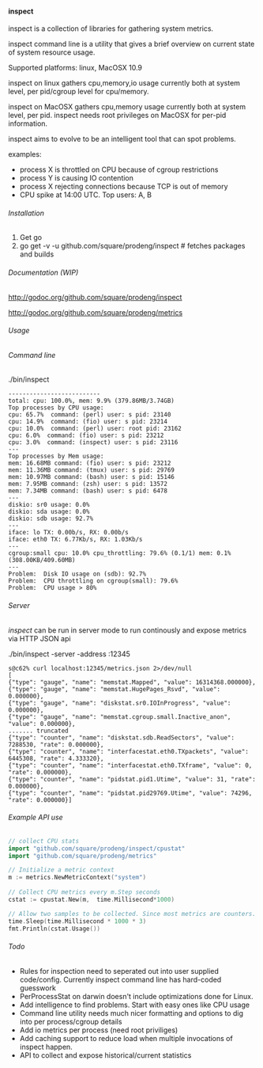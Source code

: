 #### inspect

inspect is a collection of libraries for gathering
system metrics.

inspect command line is a utility that gives a
brief overview on current state of system resource
usage.

Supported platforms: linux, MacOSX 10.9

inspect on linux gathers cpu,memory,io usage currently
both at system level, per pid/cgroup level for cpu/memory.

inspect on MacOSX gathers cpu,memory usage currently
both at system level, per pid. inspect needs root privileges
on MacOSX for per-pid information.

inspect aims to evolve to be an intelligent tool that
can spot problems.

examples: 

  * process X is throttled on CPU because of cgroup restrictions
  * process Y is causing IO contention
  * process X rejecting connections because TCP is out of memory
  * CPU spike at 14:00 UTC. Top users: A, B


###### Installation

1. Get go
2. go get -v -u github.com/square/prodeng/inspect # fetches packages and builds

###### Documentation (WIP)

http://godoc.org/github.com/square/prodeng/inspect

http://godoc.org/github.com/square/prodeng/metrics


###### Usage

###### Command line

./bin/inspect

```
--------------------------
total: cpu: 100.0%, mem: 9.9% (379.86MB/3.74GB)
Top processes by CPU usage:
cpu: 65.7%  command: (perl) user: s pid: 23140
cpu: 14.9%  command: (fio) user: s pid: 23214
cpu: 10.0%  command: (perl) user: root pid: 23162
cpu: 6.0%  command: (fio) user: s pid: 23212
cpu: 3.0%  command: (inspect) user: s pid: 23116
---
Top processes by Mem usage:
mem: 16.68MB command: (fio) user: s pid: 23212
mem: 11.36MB command: (tmux) user: s pid: 29769
mem: 10.97MB command: (bash) user: s pid: 15146
mem: 7.95MB command: (zsh) user: s pid: 13572
mem: 7.34MB command: (bash) user: s pid: 6478
---
diskio: sr0 usage: 0.0%
diskio: sda usage: 0.0%
diskio: sdb usage: 92.7%
---
iface: lo TX: 0.00b/s, RX: 0.00b/s
iface: eth0 TX: 6.77Kb/s, RX: 1.03Kb/s
---
cgroup:small cpu: 10.0% cpu_throttling: 79.6% (0.1/1) mem: 0.1% (308.00KB/409.60MB)
---
Problem:  Disk IO usage on (sdb): 92.7%
Problem:  CPU throttling on cgroup(small): 79.6%
Problem:  CPU usage > 80%
```

###### Server 

*inspect* can be run in server mode to run continously and expose metrics via HTTP JSON api

./bin/inspect  -server -address :12345

```
s@c62% curl localhost:12345/metrics.json 2>/dev/null
[
{"type": "gauge", "name": "memstat.Mapped", "value": 16314368.000000},
{"type": "gauge", "name": "memstat.HugePages_Rsvd", "value": 0.000000},
{"type": "gauge", "name": "diskstat.sr0.IOInProgress", "value": 0.000000},
{"type": "gauge", "name": "memstat.cgroup.small.Inactive_anon", "value": 0.000000},
....... truncated
{"type": "counter", "name": "diskstat.sdb.ReadSectors", "value": 7288530, "rate": 0.000000},
{"type": "counter", "name": "interfacestat.eth0.TXpackets", "value": 6445308, "rate": 4.333320},
{"type": "counter", "name": "interfacestat.eth0.TXframe", "value": 0, "rate": 0.000000},
{"type": "counter", "name": "pidstat.pid1.Utime", "value": 31, "rate": 0.000000},
{"type": "counter", "name": "pidstat.pid29769.Utime", "value": 74296, "rate": 0.000000}]
```

###### Example API use 


```go
// collect CPU stats
import "github.com/square/prodeng/inspect/cpustat"
import "github.com/square/prodeng/metrics"

// Initialize a metric context
m := metrics.NewMetricContext("system")
	
// Collect CPU metrics every m.Step seconds
cstat := cpustat.New(m,  time.Millisecond*1000)

// Allow two samples to be collected. Since most metrics are counters.
time.Sleep(time.Millisecond * 1000 * 3)
fmt.Println(cstat.Usage())

```

###### Todo
  * Rules for inspection need to seperated out into user supplied code/config. Currently inspect command line has hard-coded guesswork
  * PerProcessStat on darwin doesn't include optimizations done for Linux. 
  * Add intelligence to find problems. Start with easy ones like CPU usage
  * Command line utility needs much nicer formatting and options to dig into per process/cgroup details
  * Add io metrics per process (need root priviliges)
  * Add caching support to reduce load when multiple invocations of inspect happen.
  * API to collect and expose historical/current statistics




